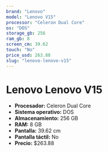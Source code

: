 ```yaml
---
brand: "Lenovo"
model: "Lenovo V15"
processor: "Celeron Dual Core"
os: "DOS"
storage_gb: 256
ram_gb: 8
screen_cm: 39.62
touch: "No"
price_usd: 263.88
slug: "lenovo-lenovo-v15"
---
```


# Lenovo Lenovo V15

- **Procesador:** Celeron Dual Core
- **Sistema operativo:** DOS
- **Almacenamiento:** 256 GB
- **RAM:** 8 GB
- **Pantalla:** 39.62 cm
- **Pantalla táctil:** No
- **Precio:** $263.88
